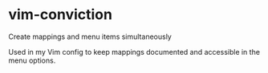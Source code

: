 # vim-conviction
Create mappings and menu items simultaneously

Used in my Vim config to keep mappings documented and accessible in the menu options.


